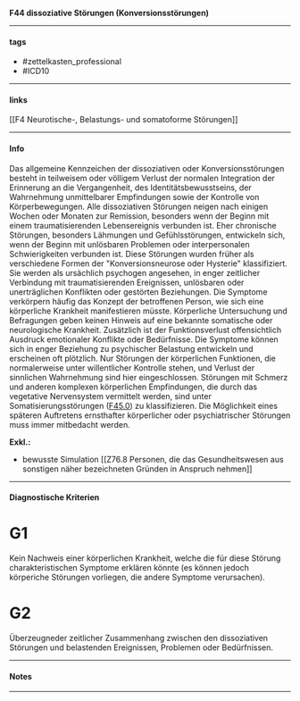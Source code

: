 __F44 dissoziative Störungen (Konversionsstörungen)__

___________________________________________
#### tags

- #zettelkasten_professional
- #ICD10 
___________________________________________
#### links

[[F4 Neurotische-, Belastungs- und somatoforme Störungen]]

___________________________________________
#### Info
Das allgemeine Kennzeichen der dissoziativen oder Konversionsstörungen besteht in teilweisem oder völligem Verlust der normalen Integration der Erinnerung an die Vergangenheit, des Identitätsbewusstseins, der Wahrnehmung unmittelbarer Empfindungen sowie der Kontrolle von Körperbewegungen. Alle dissoziativen Störungen neigen nach einigen Wochen oder Monaten zur Remission, besonders wenn der Beginn mit einem traumatisierenden Lebensereignis verbunden ist. Eher chronische Störungen, besonders Lähmungen und Gefühlsstörungen, entwickeln sich, wenn der Beginn mit unlösbaren Problemen oder interpersonalen Schwierigkeiten verbunden ist. Diese Störungen wurden früher als verschiedene Formen der "Konversionsneurose oder Hysterie" klassifiziert. Sie werden als ursächlich psychogen angesehen, in enger zeitlicher Verbindung mit traumatisierenden Ereignissen, unlösbaren oder unerträglichen Konflikten oder gestörten Beziehungen. Die Symptome verkörpern häufig das Konzept der betroffenen Person, wie sich eine körperliche Krankheit manifestieren müsste. Körperliche Untersuchung und Befragungen geben keinen Hinweis auf eine bekannte somatische oder neurologische Krankheit. Zusätzlich ist der Funktionsverlust offensichtlich Ausdruck emotionaler Konflikte oder Bedürfnisse. Die Symptome können sich in enger Beziehung zu psychischer Belastung entwickeln und erscheinen oft plötzlich. Nur Störungen der körperlichen Funktionen, die normalerweise unter willentlicher Kontrolle stehen, und Verlust der sinnlichen Wahrnehmung sind hier eingeschlossen. Störungen mit Schmerz und anderen komplexen körperlichen Empfindungen, die durch das vegetative Nervensystem vermittelt werden, sind unter Somatisierungsstörungen ([F45.0](https://www.icd-code.de/icd/code/F45.0.html "Somatisierungsstörung")) zu klassifizieren. Die Möglichkeit eines späteren Auftretens ernsthafter körperlicher oder psychiatrischer Störungen muss immer mitbedacht werden.

__Exkl.:__
- bewusste Simulation [[Z76.8 Personen, die das Gesundheitswesen aus sonstigen näher bezeichneten Gründen in Anspruch nehmen]]
___________________________________________
#### Diagnostische Kriterien

# G1
Kein Nachweis einer körperlichen Krankheit, welche die für diese Störung charakteristischen Symptome erklären könnte (es können jedoch körperiche Störungen vorliegen, die andere Symptome verursachen).

# G2
Überzeugneder zeitlicher Zusammenhang zwischen den dissoziativen Störungen und belastenden Ereignissen, Problemen oder Bedürfnissen.
___________________________________________
#### Notes

___________________________________________

